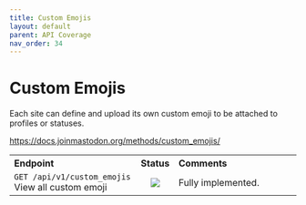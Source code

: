 ```yaml
---
title: Custom Emojis
layout: default
parent: API Coverage
nav_order: 34
---
```


# Custom Emojis

Each site can define and upload its own custom emoji to be attached to profiles or statuses.

<a href="https://docs.joinmastodon.org/methods/custom_emojis/" target="_blank">https://docs.joinmastodon.org/methods/custom_emojis/</a>

<table style="width:100%;table-layout:fixed;">
  <tr>
    <th style="width:45%;text-align:left;">Endpoint</th>
    <th style="width:10%;text-align:center;">Status</th>
    <th style="width:45%;text-align:left;">Comments</th>
  </tr>
  <tr>
    <td style="width:45%;text-align:left;"><code>GET /api/v1/custom_emojis</code><br>View all custom emoji</td>
    <td style="width:10%;text-align:center;"><img src="/assets/green16.png"></td>
    <td style="width:45%;text-align:left;">Fully implemented.</td>
  </tr>
</table>
